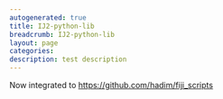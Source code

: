 ```yaml
---
autogenerated: true
title: IJ2-python-lib
breadcrumb: IJ2-python-lib
layout: page
categories: 
description: test description
---
```


Now integrated to https://github.com/hadim/fiji_scripts
